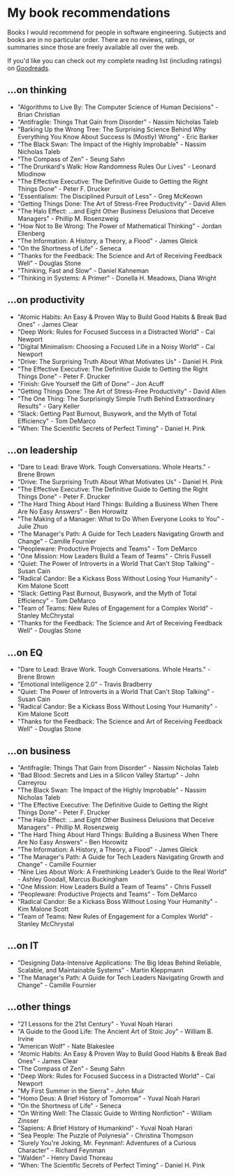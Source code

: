 # My book recommendations

Books I would recommend for people in software engineering. Subjects and books
are in no particular order. There are no reviews, ratings, or summaries since
those are freely available all over the web.

If you'd like you can check out my complete reading list (including ratings) on
[Goodreads](https://www.goodreads.com/user/show/73985773-eric-biven).

## ...on thinking

* "Algorithms to Live By: The Computer Science of Human Decisions" - Brian Christian
* "Antifragile: Things That Gain from Disorder" - Nassim Nicholas Taleb
* "Barking Up the Wrong Tree: The Surprising Science Behind Why Everything You Know About Success Is (Mostly) Wrong" - Eric Barker
* "The Black Swan: The Impact of the Highly Improbable" - Nassim Nicholas Taleb
* "The Compass of Zen" - Seung Sahn
* "The Drunkard's Walk: How Randomness Rules Our Lives" - Leonard Mlodinow
* "The Effective Executive: The Definitive Guide to Getting the Right Things Done" - Peter F. Drucker
* "Essentialism: The Disciplined Pursuit of Less" - Greg McKeown
* "Getting Things Done: The Art of Stress-Free Productivity" - David Allen
* "The Halo Effect: ...and Eight Other Business Delusions that Deceive Managers" - Phillip M. Rosenzweig
* "How Not to Be Wrong: The Power of Mathematical Thinking" - Jordan Ellenberg
* "The Information: A History, a Theory, a Flood" - James Gleick
* "On the Shortness of Life" - Seneca
* "Thanks for the Feedback: The Science and Art of Receiving Feedback Well" - Douglas Stone
* "Thinking, Fast and Slow" - Daniel Kahneman
* "Thinking in Systems: A Primer" - Donella H. Meadows, Diana Wright

## ...on productivity

* "Atomic Habits: An Easy & Proven Way to Build Good Habits & Break Bad Ones" - James Clear
* "Deep Work: Rules for Focused Success in a Distracted World" - Cal Newport
* "Digital Minimalism: Choosing a Focused Life in a Noisy World" - Cal Newport
* "Drive: The Surprising Truth About What Motivates Us" - Daniel H. Pink
* "The Effective Executive: The Definitive Guide to Getting the Right Things Done" - Peter F. Drucker
* "Finish: Give Yourself the Gift of Done" - Jon Acuff
* "Getting Things Done: The Art of Stress-Free Productivity" - David Allen
* "The One Thing: The Surprisingly Simple Truth Behind Extraordinary Results" - Gary Keller
* "Slack: Getting Past Burnout, Busywork, and the Myth of Total Efficiency" - Tom DeMarco
* "When: The Scientific Secrets of Perfect Timing" - Daniel H. Pink

## ...on leadership

* "Dare to Lead: Brave Work. Tough Conversations. Whole Hearts." - Brene Brown
* "Drive: The Surprising Truth About What Motivates Us" - Daniel H. Pink
* "The Effective Executive: The Definitive Guide to Getting the Right Things Done" - Peter F. Drucker
* "The Hard Thing About Hard Things: Building a Business When There Are No Easy Answers" - Ben Horowitz
* "The Making of a Manager: What to Do When Everyone Looks to You" - Julie Zhuo
* "The Manager's Path: A Guide for Tech Leaders Navigating Growth and Change" - Camille Fournier
* "Peopleware: Productive Projects and Teams" - Tom DeMarco
* "One Mission: How Leaders Build a Team of Teams" - Chris Fussell
* "Quiet: The Power of Introverts in a World That Can't Stop Talking" - Susan Cain
* "Radical Candor: Be a Kickass Boss Without Losing Your Humanity" - Kim Malone Scott
* "Slack: Getting Past Burnout, Busywork, and the Myth of Total Efficiency" - Tom DeMarco
* "Team of Teams: New Rules of Engagement for a Complex World" - Stanley McChrystal
* "Thanks for the Feedback: The Science and Art of Receiving Feedback Well" - Douglas Stone

## ...on EQ

* "Dare to Lead: Brave Work. Tough Conversations. Whole Hearts." - Brene Brown
* "Emotional Intelligence 2.0" - Travis Bradberry
* "Quiet: The Power of Introverts in a World That Can't Stop Talking" - Susan Cain
* "Radical Candor: Be a Kickass Boss Without Losing Your Humanity" - Kim Malone Scott
* "Thanks for the Feedback: The Science and Art of Receiving Feedback Well" - Douglas Stone

## ...on business

* "Antifragile: Things That Gain from Disorder" - Nassim Nicholas Taleb
* "Bad Blood: Secrets and Lies in a Silicon Valley Startup" - John Carreyrou
* "The Black Swan: The Impact of the Highly Improbable" - Nassim Nicholas Taleb
* "The Effective Executive: The Definitive Guide to Getting the Right Things Done" - Peter F. Drucker
* "The Halo Effect: ...and Eight Other Business Delusions that Deceive Managers" - Phillip M. Rosenzweig
* "The Hard Thing About Hard Things: Building a Business When There Are No Easy Answers" - Ben Horowitz
* "The Information: A History, a Theory, a Flood" - James Gleick
* "The Manager's Path: A Guide for Tech Leaders Navigating Growth and Change" - Camille Fournier
* "Nine Lies About Work: A Freethinking Leader’s Guide to the Real World" - Ashley Goodall, Marcus Buckingham
* "One Mission: How Leaders Build a Team of Teams" - Chris Fussell
* "Peopleware: Productive Projects and Teams" - Tom DeMarco
* "Radical Candor: Be a Kickass Boss Without Losing Your Humanity" - Kim Malone Scott
* "Team of Teams: New Rules of Engagement for a Complex World" - Stanley McChrystal

## ...on IT

* "Designing Data-Intensive Applications: The Big Ideas Behind Reliable, Scalable, and Maintainable Systems" - Martin Kleppmann
* "The Manager's Path: A Guide for Tech Leaders Navigating Growth and Change" - Camille Fournier

## ...other things

* "21 Lessons for the 21st Century" - Yuval Noah Harari
* "A Guide to the Good Life: The Ancient Art of Stoic Joy" - William B. Irvine
* "American Wolf" - Nate Blakeslee
* "Atomic Habits: An Easy & Proven Way to Build Good Habits & Break Bad Ones" - James Clear
* "The Compass of Zen" - Seung Sahn
* "Deep Work: Rules for Focused Success in a Distracted World" - Cal Newport
* "My First Summer in the Sierra" - John Muir
* "Homo Deus: A Brief History of Tomorrow" - Yuval Noah Harari
* "On the Shortness of Life" - Seneca
* "On Writing Well: The Classic Guide to Writing Nonfiction" - William Zinsser
* "Sapiens: A Brief History of Humankind" - Yuval Noah Harari
* "Sea People: The Puzzle of Polynesia" - Christina Thompson
* "Surely You're Joking, Mr. Feynman!: Adventures of a Curious Character" - Richard Feynman
* "Walden" - Henry David Thoreau
* "When: The Scientific Secrets of Perfect Timing" - Daniel H. Pink
